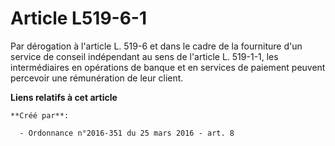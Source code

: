 # Article L519-6-1

Par dérogation à l'article L. 519-6 et dans le cadre de la fourniture d'un service de conseil indépendant au sens de
l'article L. 519-1-1, les intermédiaires en opérations de banque et en services de paiement peuvent percevoir une
rémunération de leur client.

**Liens relatifs à cet article**

	**Créé par**:

	  - Ordonnance n°2016-351 du 25 mars 2016 - art. 8
